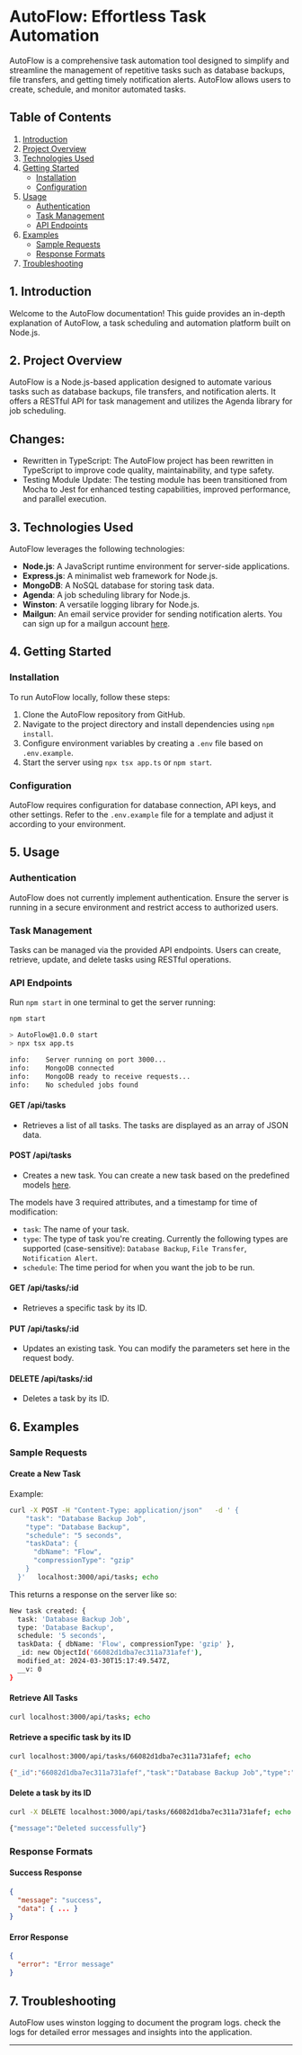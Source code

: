 # AutoFlow: Effortless Task Automation

AutoFlow is a comprehensive task automation tool designed to simplify and streamline the management of repetitive tasks such as database backups, file transfers, and getting timely notification alerts. AutoFlow allows users to create, schedule, and monitor automated tasks.

## Table of Contents
1. [Introduction](#introduction)
2. [Project Overview](#project-overview)
3. [Technologies Used](#technologies-used)
4. [Getting Started](#getting-started)
   - [Installation](#installation)
   - [Configuration](#configuration)
5. [Usage](#usage)
   - [Authentication](#authentication)
   - [Task Management](#task-management)
   - [API Endpoints](#api-endpoints)
6. [Examples](#examples)
   - [Sample Requests](#sample-requests)
   - [Response Formats](#response-formats)
7. [Troubleshooting](#troubleshooting)

## 1. Introduction
Welcome to the AutoFlow documentation! This guide provides an in-depth explanation of AutoFlow, a task scheduling and automation platform built on Node.js.

## 2. Project Overview
AutoFlow is a Node.js-based application designed to automate various tasks such as database backups, file transfers, and notification alerts. It offers a RESTful API for task management and utilizes the Agenda library for job scheduling.

## Changes:
- Rewritten in TypeScript: The AutoFlow project has been rewritten in TypeScript to improve code quality, maintainability, and type safety.
- Testing Module Update: The testing module has been transitioned from Mocha to Jest for enhanced testing capabilities, improved performance, and parallel execution.

## 3. Technologies Used
AutoFlow leverages the following technologies:
- **Node.js**: A JavaScript runtime environment for server-side applications.
- **Express.js**: A minimalist web framework for Node.js.
- **MongoDB**: A NoSQL database for storing task data.
- **Agenda**: A job scheduling library for Node.js.
- **Winston**: A versatile logging library for Node.js.
- **Mailgun**: An email service provider for sending notification alerts.
  You can sign up for a mailgun account [here](https://signup.mailgun.com).


## 4. Getting Started
### Installation
To run AutoFlow locally, follow these steps:
1. Clone the AutoFlow repository from GitHub.
2. Navigate to the project directory and install dependencies using `npm install`.
3. Configure environment variables by creating a `.env` file based on `.env.example`.
4. Start the server using `npx tsx app.ts` or `npm start`.

### Configuration
AutoFlow requires configuration for database connection, API keys, and other settings. Refer to the `.env.example` file for a template and adjust it according to your environment.

## 5. Usage
### Authentication
AutoFlow does not currently implement authentication. Ensure the server is running in a secure environment and restrict access to authorized users.

### Task Management
Tasks can be managed via the provided API endpoints. Users can create, retrieve, update, and delete tasks using RESTful operations.

### API Endpoints
Run `npm start` in one terminal to get the server running:
```bash
npm start

> AutoFlow@1.0.0 start
> npx tsx app.ts

info:    Server running on port 3000...
info:    MongoDB connected
info:    MongoDB ready to receive requests...
info:    No scheduled jobs found
```
#### GET /api/tasks
- Retrieves a list of all tasks. The tasks are displayed as an array of JSON data.


#### POST /api/tasks
- Creates a new task.
You can create a new task based on the predefined models [here](https://github.com/tim-ngeno/AutoFlow/blob/main/backend/models/Task.js).

The models have 3 required attributes, and a timestamp for time of modification:

- `task`: The name of your task.
- `type`: The type of task you're creating. Currently the following types are supported (case-sensitive): `Database Backup`, `File Transfer`, `Notification Alert`.
- `schedule`: The time period for when you want the job to be run.


#### GET /api/tasks/:id
- Retrieves a specific task by its ID.


#### PUT /api/tasks/:id
- Updates an existing task. You can modify the parameters set here in the request body.

#### DELETE /api/tasks/:id
- Deletes a task by its ID.


## 6. Examples
### Sample Requests
#### Create a New Task
Example:
```bash
curl -X POST -H "Content-Type: application/json"   -d ' {
    "task": "Database Backup Job",
    "type": "Database Backup",
    "schedule": "5 seconds",
    "taskData": {
      "dbName": "Flow",
      "compressionType": "gzip"
    }
  }'   localhost:3000/api/tasks; echo

```
This returns a response on the server like so:
```bash
New task created: {
  task: 'Database Backup Job',
  type: 'Database Backup',
  schedule: '5 seconds',
  taskData: { dbName: 'Flow', compressionType: 'gzip' },
  _id: new ObjectId('66082d1dba7ec311a731afef'),
  modified_at: 2024-03-30T15:17:49.547Z,
  __v: 0
}

```

#### Retrieve All Tasks
```bash
curl localhost:3000/api/tasks; echo
```

#### Retrieve a specific task by its ID
```bash
curl localhost:3000/api/tasks/66082d1dba7ec311a731afef; echo

{"_id":"66082d1dba7ec311a731afef","task":"Database Backup Job","type":"Database Backup","schedule":"5 seconds","taskData":{"dbName":"Flow","compressionType":"gzip"},"modified_at":"2024-03-30T15:17:49.547Z","__v":0}

```

#### Delete a  task by its ID
```bash
curl -X DELETE localhost:3000/api/tasks/66082d1dba7ec311a731afef; echo

{"message":"Deleted successfully"}
```

### Response Formats
#### Success Response
```json
{
  "message": "success",
  "data": { ... }
}
```

#### Error Response
```json
{
  "error": "Error message"
}
```

## 7. Troubleshooting
AutoFlow uses winston logging to document the program logs. check the logs for detailed error messages and insights into the application.

---
